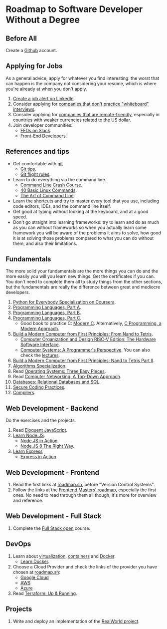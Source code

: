 # Roadmap to Software Developer Without a Degree

## Before All

Create a [Github](https://github.com/) account.

## Applying for Jobs

As a general advice, apply for whatever you find interesting: the worst that can happen is the company not considering your resume, which is where you're already at when you don't apply.

1. [Create a job alert on LinkedIn](https://www.linkedin.com/learning/linkedin-quick-tips-2022/set-up-job-alerts?autoplay=true).
1. Consider applying for [companies that don't practice "whiteboard" interviews](https://github.com/poteto/hiring-without-whiteboards).
1. Consider applying for [companies that are remote-friendly](https://github.com/remoteintech/remote-jobs), especially in countries with weaker currencies related to the US dollar.
1. Join developer communities:
   - [FEDs on Slack](https://fedsonslack.com/).
   - [Front-End Developers](https://frontenddevelopers.org/).

## References and tips

- Get comfortable with [git](https://git-scm.com/)
  - [Git tips](https://github.com/git-tips/tips).
  - [Git flight rules](https://github.com/k88hudson/git-flight-rules).
- Learn to do everything via the command line.
  - [Command Line Crash Course](https://developer.mozilla.org/en-US/docs/Learn/Tools_and_testing/Understanding_client-side_tools/Command_line).
  - [40 Basic Linux Commands](https://www.hostinger.com/tutorials/linux-commands).
  - [The Art of Command Line](https://github.com/jlevy/the-art-of-command-line).
- Learn the shortcuts and try to master every tool that you use, including code editors, IDEs, and the command line itself.
- Get good at typing without looking at the keyboard, and at a good speed.
- Don't go straight into learning frameworks: try to learn and do as much as you can without frameworks so when you actually learn some framework you will be aware of the problems it aims to solve, how good it is at solving those problems compared to what you can do without them, and also their limitations.

## Fundamentals

The more solid your fundamentals are the more things you can do and the more easily you will you learn new things. Get the certificates if you can. You don't need to complete them all to study things from the other sections, but the fundamentals are really the difference between great and mediocre developers.

1. [Python for Everybody Specialization on Coursera](https://www.coursera.org/specializations/python?).
1. [Programming Languages, Part A](https://www.coursera.org/learn/programming-languages).
1. [Programming Languages, Part B](https://www.coursera.org/learn/programming-languages-part-b).
1. [Programming Languages, Part C](https://www.coursera.org/learn/programming-languages-part-c).
   - Good book to practice C: [Modern C](https://hal.inria.fr/hal-02383654/file/ModernC.pdf). Alternatively, [C Programming, a Modern Approach](http://knking.com/books/c2/index.html).
1. [Build a Modern Computer from First Principles: From Nand to Tetris](https://www.coursera.org/learn/build-a-computer).
   - [Computer Organization and Design RISC-V Edition: The Hardware Software Interface](https://www.amazon.ca/Computer-Organization-Design-RISC-V-Interface/dp/0128203315).
   - [Computer Systems: A Programmer's Perspective](https://csapp.cs.cmu.edu/). You can also check the [lectures](https://scs.hosted.panopto.com/Panopto/Pages/Sessions/List.aspx#folderID=%22b96d90ae-9871-4fae-91e2-b1627b43e25e%22).
1. [Build a Modern Computer from First Principles: Nand to Tetris Part II](https://www.coursera.org/learn/nand2tetris2).
1. [Algorithms Specialization](https://www.coursera.org/specializations/algorithms).
1. Read [Operating Systems: Three Easy Pieces](https://github.com/ossu/computer-science/blob/master/coursepages/ostep/README.md).
1. Read [Computer Networking: A Top-Down Approach](https://gaia.cs.umass.edu/kurose_ross/online_lectures.htm).
1. [Databases: Relational Databases and SQL](https://www.edx.org/course/databases-5-sql).
1. [Secure Coding Practices](https://www.coursera.org/specializations/secure-coding-practices).
1. [Compilers](https://www.edx.org/course/compilers).

## Web Development - Backend

Do the exercises and the projects.

1. Read [Eloquent JavaScript](https://eloquentjavascript.net/).
1. [Learn Node.JS](https://learnnode.com/).
   - [Node.JS in Action](https://www.manning.com/books/node-js-in-action-second-edition).
   - [Node.JS 8 The Right Way](https://pragprog.com/titles/jwnode2/node-js-8-the-right-way/).
1. [Learn Express](https://expressjs.com/en/starter/installing.html)
   - [Express in Action](https://www.manning.com/books/express-in-action)

## Web Development - Frontend

1. Read the first links at [roadmap.sh](https://roadmap.sh/frontend), before "Version Control Systems".
1. Follow the links at the [Frontend Masters' roadmap](https://frontendmasters.com/guides/learning-roadmap/), especially the first ones. No need to read through them all though, it's more for overview and reference.

## Web Development - Full Stack

1. Complete the [Full Stack open](https://fullstackopen.com/en/) course.

## DevOps

1. Learn about [virtualization](https://www.atlassian.com/microservices/cloud-computing/containers-vs-vms), [containers](https://cloud.google.com/learn/what-are-containers) and [Docker](https://www.docker.com/).
   - [Learn Docker](https://boot.dev/learn/learn-docker).
1. Choose a Cloud Provider and check the links of the provider you have chosen at [roadmap.sh](https://roadmap.sh/devops):
   - [Google Cloud](https://cloud.google.com/)
   - [AWS](https://aws.amazon.com/)
   - [Azure](https://azure.microsoft.com/en-ca)
1. Read [Terraform: Up & Running](https://www.terraformupandrunning.com/).

## Projects

1. Write and deploy an implementation of the [RealWorld project](https://github.com/gothinkster/realworld).

